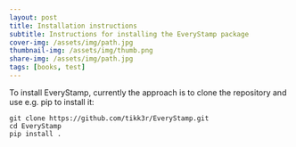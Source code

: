 ```yaml
---
layout: post
title: Installation instructions
subtitle: Instructions for installing the EveryStamp package
cover-img: /assets/img/path.jpg
thumbnail-img: /assets/img/thumb.png
share-img: /assets/img/path.jpg
tags: [books, test]
---
```


To install EveryStamp, currently the approach is to clone the repository and use e.g. pip to install it:

    git clone https://github.com/tikk3r/EveryStamp.git
    cd EveryStamp
    pip install .